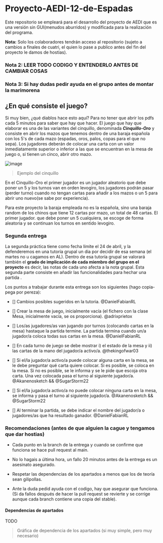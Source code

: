 # Proyecto-AEDI-12-de-Espadas
Este repositorio se empleará para el desarrollo del proyecto de AEDI que es una versión sin GUI(menudos aburridos) y modificada para la realización del programa.

**Nota:** Solo los colaboradores tendrán acceso al repositorio (sujeto a cambios a finales de cuatri, el quien lo pase a publico antes del fin del proyecto le damos de hostias).

### **Nota 2:** LEER TODO CODIGO Y ENTENDERLO ANTES DE CAMBIAR COSAS

### **Nota 3:** Si hay dudas pedir ayuda en el grupo antes de montar la marimorena

## ¿En qué consiste el juego?

Si muy bien, ¿qué diablos hace esto aquí? Para no tener que abrir los pdfs cada 5 minutos para saber que hay que hacer.
El juego que hay que elaborar es una de las variantes del cinquillo, denominada ***Cinquillo-Oro*** y consiste en abrir los mazos que tenemos dentro de una baraja española con los 5's de cada mazo (espadas, oros, palos, copas para el que no sepa). Los jugadores deberán de colocar una carta con un valor inmediatamente superior o inferior a las que se encuentran en la mesa de juego o, si tienen un cinco, abrir otro mazo.

![image](https://user-images.githubusercontent.com/90091466/226657303-e5799d83-6f5b-4176-85d0-ff8396225b81.png)
> Ejemplo del cinquillo

En el Cinquillo-Oro el primer jugador es un jugador aleatorio que debe poner un 5 y los turnos van en orden levogiro, los jugadores podrán pasar (perder turno) cuando no tengan cartas para añadir a los mazos o un 5 para abrir uno nuevo(se sabe por experiencia).

Para este proyecto la baraja empleada no es la española, sino una baraja random de los chinos que tiene 12 cartas por mazo, un total de 48 cartas. El primer jugador. que debe poner un 5 cualquiera, se escoge de forma aleatoria y se continuan los turnos en sentido levogiro.

### Segunda entrega

La segunda práctica tiene como fecha límite el 24 de abril, y la defenderemos en una tutoría grupal un dia por decidir de esa semana (el martes no u cagamos en AL). Dentro de esa tutoría grupal se valorará también el **grado de implicación de cada miembro del grupo en el proyecto** es decir, las notas de cada uno afecta a la nota grupal. Esta segunda parte consiste en añadir las funcionalidades para hechar una partida .

Los puntos a trabajar durante esta entrega son los siguientes (hago copia-pega por pereza):
  
  - [] Cambios posibles sugeridos en la tutoria. @DanielFabianRL

  - [] Crear la mesa de juego, inicialmente vacía (el fichero con la clase Mesa, inicialmente vacía, se os proporciona). @adrixprietox

  - [] Los/as jugadores/as van jugando por turnos (colocando cartas en la mesa) hastaque la partida termine. La partida termina 
       cuando un/a jugador/a coloca todas sus cartas en la mesa. @DanielFabianRL 

  - [] En cada turno de juego se debe mostrar i) el estado de la mesa y ii) las cartas de la mano del jugador/a activo/a. @thekingofwar03

  - [] Si el/la jugador/a activo/a puede colocar alguna carta en la mesa, se le debe preguntar qué carta quiere colocar. 
       Si es posible, se coloca en la mesa. Si no es posible, se le informa y se le pide que escoja otra carta. 
       Una vez colocada pasa el turno al siguiente jugador/a. @Akanenosketch && @SugarStorm22
  
  - [] Si el/la jugador/a activo/a no puede colocar ninguna carta en la mesa, se informa y pasa el turno al siguiente jugador/a. @Akanenosketch && @SugarStorm22
  
  - [] Al terminar la partida, se debe indicar el nombre del jugador/a o jugadores/as que ha resultado ganador. @DanielFabianRL

### Recomendaciones (antes de que alguien la cague y tengamos que dar hostias)
- Cada punto en la branch de la entrega y cuando se confirme que funciona se hace pull request al main.

- No lo hagais a última hora, un fallo 20 minutos antes de la entrega es un asesinato asegurado.

- Respetar las dependencias de los apartados a menos que los de teoría sean gilipollas.

- Ante la duda pedid ayuda con el codigo, hay que asegurar que funciona. (Si da fallos después de hacer la pull request se revierte y se corrige aunque cada branch contiene una copia del stable).


#### Dependencias de apartados

TODO
> Gráfica de dependencia de los apartados (si muy simple, pero muy necesario)

